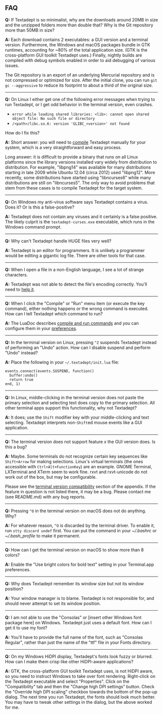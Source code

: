 ## FAQ

**Q:**
If Textadept is so minimalist, why are the downloads around 20MB in size and the unzipped
folders more than double that? Why is the Git repository more than 50MB in size?

**A:**
Each download contains 2 executables: a GUI version and a terminal version.  Furthermore, the
Windows and macOS packages bundle in GTK runtimes, accounting for ~80% of the total application
size. (GTK is the cross-platform GUI toolkit Textadept uses.) Finally, nightly builds are
compiled with debug symbols enabled in order to aid debugging of various issues.

The Git repository is an export of an underlying Mercurial repository and is not compressed or
optimized for size. After the initial clone, you can run `git gc --aggressive` to reduce its
footprint to about a third of the original size.

- - -

**Q:**
On Linux I either get one of the following error messages when trying to run Textadept, or I
get odd behavior in the terminal version, even crashes.

* `error while loading shared libraries: <lib>: cannot open shared object file: No such file
  or directory`
* `/<path>/libc.so.6: version 'GLIBC_<version>' not found`

How do I fix this?

**A:**
Short answer: you will need to [compile][] Textadept manually for your system, which is a very
straightforward and easy process.

Long answer: it is difficult to provide a binary that runs on all Linux platforms since the
library versions installed vary widely from distribution to distribution. For example, "libpng14"
was available for many distributions starting in late 2009 while Ubuntu 12.04 (circa 2012)
used "libpng12". More recently, some distributions have started using "libncurses6" while many
distributions are still on "libncurses5". The only way to avoid problems that stem from these
cases is to compile Textadept for the target system.

[compile]: manual.html#compiling

- - -

**Q:**
On Windows my anti-virus software says Textadept contains a virus. Does it? Or is this a
false-positive?

**A:**
Textadept does not contain any viruses and it certainly is a false positive.  The likely culprit
is the `textadept-curses.exe` executable, which runs in the Windows command prompt.

- - -

**Q:**
Why can't Textadept handle HUGE files very well?

**A:**
Textadept is an editor for programmers. It is unlikely a programmer would be editing a gigantic
log file. There are other tools for that case.

- - -

**Q:**
When I open a file in a non-English language, I see a lot of strange characters.

**A:**
Textadept was not able to detect the file's encoding correctly. You'll need to [help it][].

[help it]: manual.html#encoding

- - -

**Q:**
When I click the "Compile" or "Run" menu item (or execute the key command), either nothing
happens or the wrong command is executed. How can I tell Textadept which command to run?

**A:**
The LuaDoc describes [compile and run commands][] and you can configure them in your
[preferences][].

[compile and run commands]: api.html#_M.Compile.and.Run
[preferences]: manual.html#textadept

- - -

**Q:**
In the terminal version on Linux, pressing `^Z` suspends Textadept instead of performing an
"Undo" action. How can I disable suspend and perform "Undo" instead?

**A:**
Place the following in your `~/.textadept/init.lua` file:

    events.connect(events.SUSPEND, function()
      buffer:undo()
      return true
    end, 1)

- - -

**Q:**
In Linux, middle-clicking in the terminal version does not paste the primary selection and
selecting text does copy to the primary selection. All other terminal apps support this
functionality, why not Textadept?

**A:**
It does; use the `Shift` modifier key with your middle-clicking and text selecting. Textadept
interprets non-`Shift`ed mouse events like a GUI application.

- - -

**Q:**
The terminal version does not support feature _x_ the GUI version does. Is this a bug?

**A:**
Maybe. Some terminals do not recognize certain key sequences like `Shift+Arrow` for making
selections. Linux's virtual terminals (the ones accessible with `Ctrl+Alt+FunctionKey`) are an
example. GNOME Terminal, LXTerminal and XTerm seem to work fine. rxvt and rxvt-unicode do not
work out of the box, but may be configurable.

Please see the [terminal version compatibility][] section of the appendix. If the feature
in question is not listed there, it may be a bug. Please contact me (see README.md) with any
bug reports.

[terminal version compatibility]: manual.html#terminal-version-compatibility

- - -

**Q:**
Pressing `^O` in the terminal version on macOS does not do anything. Why?

**A:**
For whatever reason, `^O` is discarded by the terminal driver. To enable it, run `stty discard
undef` first. You can put the command in your *~/.bashrc* or *~/.bash_profile* to make it
permanent.

- - -

**Q:**
How can I get the terminal version on macOS to show more than 8 colors?

**A:**
Enable the "Use bright colors for bold text" setting in your Terminal.app preferences.

- - -

**Q:**
Why does Textadept remember its window size but not its window position?

**A:**
Your window manager is to blame. Textadept is not responsible for, and should never attempt to
set its window position.

- - -

**Q:**
I am not able to use the "Consolas" or [insert other Windows font package here] on
Windows. Textadept just uses a default font. How can I get it to use my font?

**A:**
You'll have to provide the full name of the font, such as "Consolas Regular", rather than just
the name of the "ttf" file in your Fonts directory.

- - -

**Q:**
On my Windows HiDPI display, Textadept's fonts look fuzzy or blurred. How can I make them crisp
like other HiDPI-aware applications?

**A:**
GTK, the cross-platform GUI toolkit Textadept uses, is not HiDPI aware, so you need to
instruct Windows to take over font rendering. Right-click on the Textadept executable and
select "Properties". Click on the "Compatibility" tab and then the "Change high DPI settings"
button. Check the "Override high DPI scaling" checkbox towards the bottom of the pop-up
dialog. The next time you run Textadept, the fonts should look much better. You may have to
tweak other settings in the dialog, but the above worked for me.
